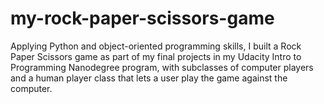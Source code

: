 # my-rock-paper-scissors-game

Applying Python and object-oriented programming skills, I built a Rock Paper Scissors game 
as part of my final projects in my Udacity Intro to Programming Nanodegree program,
with subclasses of computer players and a human player class that lets a user play the game against the computer.


